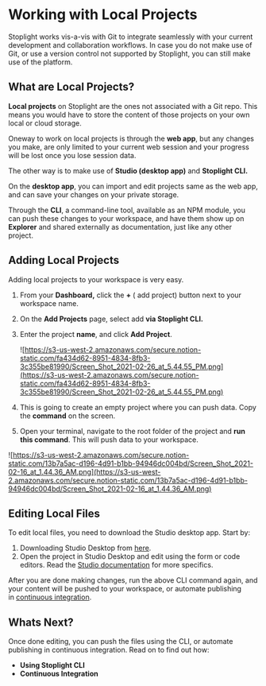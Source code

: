 # Working with Local Projects

Stoplight works vis-a-vis with Git to integrate seamlessly with your current development and collaboration workflows. In case you do not make use of Git, or use a version control not supported by Stoplight, you can still make use of the platform. 

## **What are Local Projects?**

**Local projects** on Stoplight are the ones not associated with a Git repo. This means you would have to store the content of those projects on your own local or cloud storage. 

Oneway to work on local projects is through the **web app**, but any changes you make, are only limited to your current web session and your progress will be lost once you lose session data. 

The other way is to make use of **Studio (desktop app)** and **Stoplight CLI.** 

On the **desktop app**, you can import and edit projects same as the web app, and can save your changes on your private storage. 

Through the **CLI**, a command-line tool, available as an NPM module, you can push these changes to your workspace, and have them show up on **Explorer** and shared externally as documentation, just like any other project. 

## **Adding Local Projects**

Adding local projects to your workspace is very easy. 

1. From your **Dashboard,** click the **+** ( add project) button next to your workspace name. 
2. On the **Add Projects** page, select add **via Stoplight CLI.**
3. Enter the project **name**, and click **Add Project**. 

    ![https://s3-us-west-2.amazonaws.com/secure.notion-static.com/fa434d62-8951-4834-8fb3-3c355be81990/Screen_Shot_2021-02-26_at_5.44.55_PM.png](https://s3-us-west-2.amazonaws.com/secure.notion-static.com/fa434d62-8951-4834-8fb3-3c355be81990/Screen_Shot_2021-02-26_at_5.44.55_PM.png)

4. This is going to create an empty project where you can push data. Copy the **command** on the screen.

5. Open your terminal, navigate to the root folder of the project and **run this command**. This will push data to your workspace. 

![https://s3-us-west-2.amazonaws.com/secure.notion-static.com/13b7a5ac-d196-4d91-b1bb-94946dc004bd/Screen_Shot_2021-02-16_at_1.44.36_AM.png](https://s3-us-west-2.amazonaws.com/secure.notion-static.com/13b7a5ac-d196-4d91-b1bb-94946dc004bd/Screen_Shot_2021-02-16_at_1.44.36_AM.png)

## **Editing Local Files**

To edit local files, you need to download the Studio desktop app. Start by:

1. Downloading Studio Desktop from [here](https://stoplight.io/studio/).
2. Open the project in Studio Desktop and edit using the form or code editors. Read the [Studio documentation](https://meta.stoplight.io/docs/studio/) for more specifics.

After you are done making changes, run the above CLI command again, and your content will be pushed to your workspace, or automate publishing in [continuous integration](https://meta.stoplight.io/docs/platform/2.-workspaces/g.automating-publishing.md#continous-integration).

## Whats Next?

Once done editing, you can push the files using the CLI, or automate publishing in continuous integration. Read on to find out how: 

- **Using Stoplight CLI**
- **Continuous Integration**